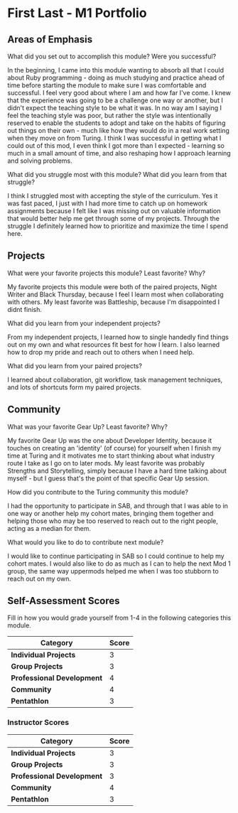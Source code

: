 # First Last - M1 Portfolio

## Areas of Emphasis

What did you set out to accomplish this module? Were you successful?

In the beginning, I came into this module wanting to absorb all that I could about Ruby programming - doing as much studying and practice ahead of time before starting the module to make sure I was comfortable and successful. I feel very good about where I am and how far I've come. I knew that the experience was going to be a challenge one way or another, but I didn't expect the teaching style to be what it was. In no way am I saying I feel the teaching style was poor, but rather the style was intentionally reserved to enable the students to adopt and take on the habits of figuring out things on their own - much like how they would do in a real work setting when they move on from Turing. I think I was successful in getting what I could out of this mod, I even think I got more than I expected - learning so much in a small amount of time, and also reshaping how I approach learning and solving problems.

What did you struggle most with this module? What did you learn from that struggle?

I think I struggled most with accepting the style of the curriculum. Yes it was fast paced, I just with I had more time to catch up on homework assignments because I felt like I was missing out on valuable information that would better help me get through some of my projects. Through the struggle I definitely learned how to prioritize and maximize the time I spend here.


## Projects

What were your favorite projects this module? Least favorite? Why?

My favorite projects this module were both of the paired projects, Night Writer and Black Thursday, because I feel I learn most when collaborating with others. My least favorite was Battleship, because I'm disappointed I didnt finish.

What did you learn from your independent projects?

From my independent projects, I learned how to single handedly find things out on my own and what resources fit best for how I learn. I also learned how to drop my pride and reach out to others when I need help.

What did you learn from your paired projects?

I learned about collaboration, git workflow, task management techniques, and lots of shortcuts form my paired projects.

## Community

What was your favorite Gear Up? Least favorite? Why?

My favorite Gear Up was the one about Developer Identity, because it touches on creating an 'identity' (of course) for yourself when I finish my time at Turing and it motivates me to start thinking about what industry route I take as I go on to later mods. My least favorite was probably Strengths and Storytelling, simply because I have a hard time talking about myself - but I guess that's the point of that specific Gear Up session.

How did you contribute to the Turing community this module?

I had the opportunity to participate in SAB, and through that I was able to in one way or another help my cohort mates, bringing them together and helping those who may be too reserved to reach out to the right people, acting as a median for them.

What would you like to do to contribute next module?

I would like to continue participating in SAB so I could continue to help my cohort mates. I would also like to do as much as I can to help the next Mod 1 group, the same way uppermods helped me when I was too stubborn to reach out on my own.

## Self-Assessment Scores

Fill in how you would grade yourself from 1-4 in the following categories this module.

| Category                     | Score |
| -----------------------------| ----- |
| **Individual Projects**      |   3   |
| **Group Projects**           |   3   |
| **Professional Development** |   4   |
| **Community**                |   4   |
| **Pentathlon**               |   3   |

### Instructor Scores


| Category                     | Score |
| -----------------------------| ----- |
| **Individual Projects**      |   3   |
| **Group Projects**           |   3   |
| **Professional Development** |   3   |
| **Community**                |   4   |
| **Pentathlon**               |   3   |
